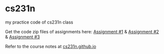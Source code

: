 # cs231n
my practice code of cs231n class

Get the code zip files of assignments here:  [Assignment #1](http://vision.stanford.edu/teaching/cs231n/winter1516_assignment1.zip) & [Assignment #2](http://vision.stanford.edu/teaching/cs231n/winter1516_assignment2.zip) & [Assignment #3](http://vision.stanford.edu/teaching/cs231n/winter1516_assignment3.zip)

Refer to the course notes at [cs231n.github.io](http://cs231n.github.io/)
